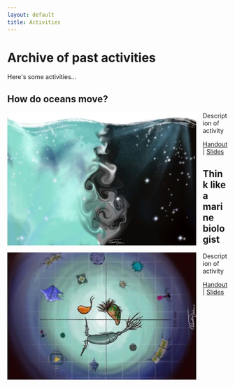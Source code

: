 ```yaml
---
layout: default
title: Activities
---
```


# Archive of past activities

Here's some activities...

## How do oceans move?

<img align="left" src="/img/tides.jpg" style="padding-right: 15px">

Description of activity

[Handout](https://github.com/USC-FISH/USC-FISH.github.io/blob/master/activities/Session1_how_do_oceans_move_Su.pdf) | [Slides]()

## Think like a marine biologist

<img align="left" src="/img/protists.jpg" style="padding-right: 15px">

Description of activity

[Handout](https://github.com/USC-FISH/USC-FISH.github.io/blob/master/activities/Session1_how_do_oceans_move_Su.pdf) | [Slides]()
